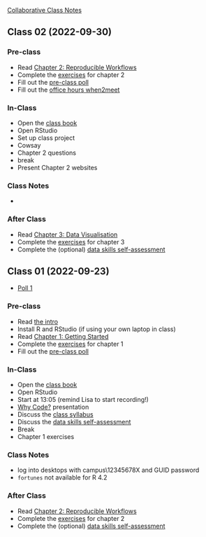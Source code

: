 [Collaborative Class Notes](https://docs.google.com/document/d/1ZSSg7UjnZGvuR3-gSnYdTEZWPIvuFrRTPLhjpeLtkzc/edit?usp=sharing)

## Class 02 (2022-09-30)

### Pre-class

-   Read [Chapter 2: Reproducible
    Workflows](https://psyteachr.github.io/reprores-v3/repro.html)
-   Complete the
    [exercises](https://psyteachr.github.io/reprores-v3/exercises.html)
    for chapter 2
-   Fill out the [pre-class poll](https://forms.gle/6ZiotbRgWPy79nhs9)
-   Fill out the [office hours when2meet](https://www.when2meet.com/?16977819-cpkIB)

### In-Class

-   Open the [class book](https://psyteachr.github.io/reprores-v3/)
-   Open RStudio
-   Set up class project
-   Cowsay
-   Chapter 2 questions
-   break
-   Present Chapter 2 websites

### Class Notes

-   

### After Class

-   Read [Chapter 3: Data Visualisation](https://psyteachr.github.io/reprores-v3/ggplot.html)
-   Complete the
    [exercises](https://psyteachr.github.io/reprores-v3/exercises.html)
    for chapter 3
-   Complete the (optional) [data skills
    self-assessment](https://moodle.gla.ac.uk/mod/assign/view.php?id=3103593)

## Class 01 (2022-09-23)

<!--
* [Recording](): check the Teams channel for the recording passcode
-->

-   [Poll
    1](https://debruine.github.io/reprores_2022/polls/poll-01.html)

### Pre-class

-   Read [the intro](https://psyteachr.github.io/reprores-v3/)
-   Install R and RStudio (if using your own laptop in class)
-   Read [Chapter 1: Getting
    Started](https://psyteachr.github.io/reprores-v3/intro.html)
-   Complete the
    [exercises](https://psyteachr.github.io/reprores-v3/exercises.html)
    for chapter 1
-   Fill out the [pre-class poll](https://forms.gle/m6MuVqLpxoakyCGk7)

### In-Class

-   Open the [class book](https://psyteachr.github.io/reprores-v3/)
-   Open RStudio
-   Start at 13:05 (remind Lisa to start recording!)
-   [Why Code?](https://debruine.github.io/why-code/) presentation
-   Discuss the [class
    syllabus](https://moodle.gla.ac.uk/course/view.php?id=33447&section=1)
-   Discuss the [data skills
    self-assessment](https://moodle.gla.ac.uk/mod/assign/view.php?id=3103593)
-   Break
-   Chapter 1 exercises

### Class Notes

-   log into desktops with campus\12345678X and GUID password
-   `fortunes` not available for R 4.2

### After Class

-   Read [Chapter 2: Reproducible
    Workflows](https://psyteachr.github.io/reprores-v3/repro.html)
-   Complete the
    [exercises](https://psyteachr.github.io/reprores-v3/exercises.html)
    for chapter 2
-   Complete the (optional) [data skills
    self-assessment](https://moodle.gla.ac.uk/mod/assign/view.php?id=3103593)
